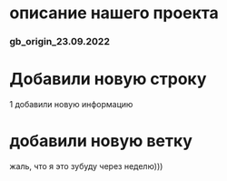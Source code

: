 # описание нашего проекта
### gb_origin_23.09.2022
# Добавили новую строку
1 добавили новую информацию 
# добавили новую ветку
жаль, что я это зубуду через неделю)))